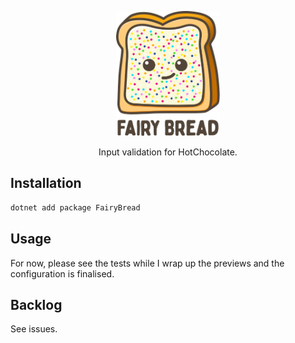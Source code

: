 <div align="center">
  <p>
    <a href="http://overdrive.autoguru.io/">
      <img alt="fairybread" src="logo.svg" height="200px">
    </a>
  </p>
  <p>
    Input validation for HotChocolate.
  </p>
</div>


## Installation

```bash
dotnet add package FairyBread
```

## Usage

For now, please see the tests while I wrap up the 
previews and the configuration is finalised.

## Backlog

See issues.

